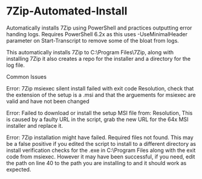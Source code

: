 # 7Zip-Automated-Install
Automatically installs 7Zip using PowerShell and practices outputting error handing logs. Requires PowerShell 6.2x as this uses -UseMinimalHeader parameter on Start-Transcript to remove some of the bloat from logs.

This automatically installs 7Zip to C:\Program Files\7Zip, along with installing 7Zip it also creates a repo for the installer and a directory for the log file. 


Common Issues 

Error: 7Zip msiexec silent install failed with exit code
Resolution, check that the extension of the setup is a .msi and that the arguements for msiexec are valid and have not been changed 

Error: Failed to download or install the setup MSI file from:
Resolution, This is caused by a faulty URL in the script, grab the new URL for the 64x MSI installer and replace it. 

Error: 7Zip installation might have failed. Required files not found.
This may be a false positive if you edited the script to install to a different directory as install verification checks for the .exe in C:\Program Files along with the exit code from msiexec. However it may have been successful, if you need, edit the path on line 40 to the path you are installing to and it should work as expected.

